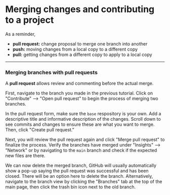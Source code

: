 # Merging changes and contributing to a project

As a reminder,
- **pull request:** change proposal to merge one branch into another
- **push:** moving changes from a local copy to a different copy
- **pull:** getting changes from a different copy to apply to a local copy

---
### Merging branches with pull requests

A **pull request** allows review and commenting before the actual merge.

First, navigate to the branch you made in the previous tutorial. Click on "Contribute" --> "Open pull request" to begin the process of merging two branches.

In the pull request form, make sure the `base` respository is your own. Add a descriptive title and informative description of the changes. Scroll down to see commits and changes to ensure these are what you want to merge. Then, click "Create pull request."

Next, you will review the pull request again and click "Merge pull request" to finalize the process. Verify the branches have merged under "Insights" --> "Network" or by navigating to the `main` branch and check if the expected new files are there.

We can now delete the merged branch, GitHub will usually automatically show a pop-up saying the pull request was successful and has been closed. There will be an option here to delete the branch. 
Alternatively, navigate to the branch view by clicking the "Branches" tab at the top of the main page, then click the trash bin icon next to the old branch.
